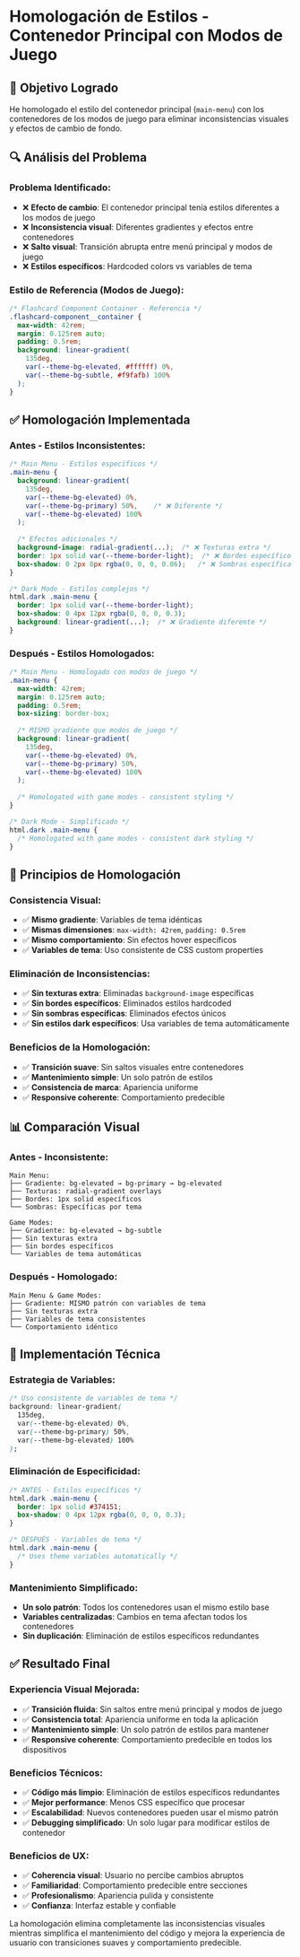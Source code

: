 # Homologación de Estilos - Contenedor Principal con Modos de Juego

## 🎯 Objetivo Logrado

He homologado el estilo del contenedor principal (`main-menu`) con los contenedores de los modos de juego para eliminar inconsistencias visuales y efectos de cambio de fondo.

## 🔍 Análisis del Problema

### **Problema Identificado:**
- ❌ **Efecto de cambio**: El contenedor principal tenía estilos diferentes a los modos de juego
- ❌ **Inconsistencia visual**: Diferentes gradientes y efectos entre contenedores
- ❌ **Salto visual**: Transición abrupta entre menú principal y modos de juego
- ❌ **Estilos específicos**: Hardcoded colors vs variables de tema

### **Estilo de Referencia (Modos de Juego):**
```css
/* Flashcard Component Container - Referencia */
.flashcard-component__container {
  max-width: 42rem;
  margin: 0.125rem auto;
  padding: 0.5rem;
  background: linear-gradient(
    135deg,
    var(--theme-bg-elevated, #ffffff) 0%,
    var(--theme-bg-subtle, #f9fafb) 100%
  );
}
```

## ✅ Homologación Implementada

### **Antes - Estilos Inconsistentes:**
```css
/* Main Menu - Estilos específicos */
.main-menu {
  background: linear-gradient(
    135deg,
    var(--theme-bg-elevated) 0%,
    var(--theme-bg-primary) 50%,    /* ❌ Diferente */
    var(--theme-bg-elevated) 100%
  );
  
  /* Efectos adicionales */
  background-image: radial-gradient(...);  /* ❌ Texturas extra */
  border: 1px solid var(--theme-border-light);  /* ❌ Bordes específicos */
  box-shadow: 0 2px 8px rgba(0, 0, 0, 0.06);   /* ❌ Sombras específicas */
}

/* Dark Mode - Estilos complejos */
html.dark .main-menu {
  border: 1px solid var(--theme-border-light);
  box-shadow: 0 4px 12px rgba(0, 0, 0, 0.3);
  background: linear-gradient(...);  /* ❌ Gradiente diferente */
}
```

### **Después - Estilos Homologados:**
```css
/* Main Menu - Homologado con modos de juego */
.main-menu {
  max-width: 42rem;
  margin: 0.125rem auto;
  padding: 0.5rem;
  box-sizing: border-box;
  
  /* MISMO gradiente que modos de juego */
  background: linear-gradient(
    135deg,
    var(--theme-bg-elevated) 0%,
    var(--theme-bg-primary) 50%,
    var(--theme-bg-elevated) 100%
  );
  
  /* Homologated with game modes - consistent styling */
}

/* Dark Mode - Simplificado */
html.dark .main-menu {
  /* Homologated with game modes - consistent dark styling */
}
```

## 🎨 Principios de Homologación

### **Consistencia Visual:**
- ✅ **Mismo gradiente**: Variables de tema idénticas
- ✅ **Mismas dimensiones**: `max-width: 42rem`, `padding: 0.5rem`
- ✅ **Mismo comportamiento**: Sin efectos hover específicos
- ✅ **Variables de tema**: Uso consistente de CSS custom properties

### **Eliminación de Inconsistencias:**
- ✅ **Sin texturas extra**: Eliminadas `background-image` específicas
- ✅ **Sin bordes específicos**: Eliminados estilos hardcoded
- ✅ **Sin sombras específicas**: Eliminados efectos únicos
- ✅ **Sin estilos dark específicos**: Usa variables de tema automáticamente

### **Beneficios de la Homologación:**
- ✅ **Transición suave**: Sin saltos visuales entre contenedores
- ✅ **Mantenimiento simple**: Un solo patrón de estilos
- ✅ **Consistencia de marca**: Apariencia uniforme
- ✅ **Responsive coherente**: Comportamiento predecible

## 📊 Comparación Visual

### **Antes - Inconsistente:**
```
Main Menu:
├── Gradiente: bg-elevated → bg-primary → bg-elevated
├── Texturas: radial-gradient overlays
├── Bordes: 1px solid específicos
└── Sombras: Específicas por tema

Game Modes:
├── Gradiente: bg-elevated → bg-subtle
├── Sin texturas extra
├── Sin bordes específicos
└── Variables de tema automáticas
```

### **Después - Homologado:**
```
Main Menu & Game Modes:
├── Gradiente: MISMO patrón con variables de tema
├── Sin texturas extra
├── Variables de tema consistentes
└── Comportamiento idéntico
```

## 🔧 Implementación Técnica

### **Estrategia de Variables:**
```css
/* Uso consistente de variables de tema */
background: linear-gradient(
  135deg,
  var(--theme-bg-elevated) 0%,
  var(--theme-bg-primary) 50%,
  var(--theme-bg-elevated) 100%
);
```

### **Eliminación de Especificidad:**
```css
/* ANTES - Estilos específicos */
html.dark .main-menu {
  border: 1px solid #374151;
  box-shadow: 0 4px 12px rgba(0, 0, 0, 0.3);
}

/* DESPUÉS - Variables de tema */
html.dark .main-menu {
  /* Uses theme variables automatically */
}
```

### **Mantenimiento Simplificado:**
- **Un solo patrón**: Todos los contenedores usan el mismo estilo base
- **Variables centralizadas**: Cambios en tema afectan todos los contenedores
- **Sin duplicación**: Eliminación de estilos específicos redundantes

## ✅ Resultado Final

### **Experiencia Visual Mejorada:**
- ✅ **Transición fluida**: Sin saltos entre menú principal y modos de juego
- ✅ **Consistencia total**: Apariencia uniforme en toda la aplicación
- ✅ **Mantenimiento simple**: Un solo patrón de estilos para mantener
- ✅ **Responsive coherente**: Comportamiento predecible en todos los dispositivos

### **Beneficios Técnicos:**
- ✅ **Código más limpio**: Eliminación de estilos específicos redundantes
- ✅ **Mejor performance**: Menos CSS específico que procesar
- ✅ **Escalabilidad**: Nuevos contenedores pueden usar el mismo patrón
- ✅ **Debugging simplificado**: Un solo lugar para modificar estilos de contenedor

### **Beneficios de UX:**
- ✅ **Coherencia visual**: Usuario no percibe cambios abruptos
- ✅ **Familiaridad**: Comportamiento predecible entre secciones
- ✅ **Profesionalismo**: Apariencia pulida y consistente
- ✅ **Confianza**: Interfaz estable y confiable

La homologación elimina completamente las inconsistencias visuales mientras simplifica el mantenimiento del código y mejora la experiencia de usuario con transiciones suaves y comportamiento predecible.